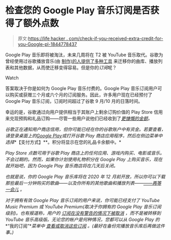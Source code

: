 # 检查您的 Google Play 音乐订阅是否获得了额外点数

> 原文:[https://life hacker . com/check-if-you-received-extra-credit-for-you-Google-pl-1844778437](https://lifehacker.com/check-if-youve-received-extra-credit-for-your-google-pl-1844778437)

Google Play 音乐即将被淘汰，未来几周将在 T2 被 YouTube 音乐取代。谷歌为曾经使用过谷歌播放音乐(由 [制作)的人提供了多种工具](https://lifehacker.com/save-your-google-play-music-library-before-it-disappear-1844624691) 来迁移你的曲库、播放列表和其他数据，从而使迁移变得容易。但是你的*订阅*呢？

Watch

答案取决于你是如何为 Google Play 音乐付费的。Google Play 音乐订阅用户可以购买或获赠三个月或六个月的订阅服务。因此，许多用户现在已经预付了 Google Play 音乐订阅，订阅时间超过了谷歌 9 月/10 月的日落时间。

幸运的是，谷歌通过向用户提供相当于其账户上剩余订购价值的 Play Store 信用来兑现预购和礼品订购——尽管一些用户说他们已经收到了[*更慷慨的金额*](https://www.engadget.com/google-converting-play-music-subscriptions-store-credits-074037100.html)*。*

*谷歌正在通知用户商店信用，但你可能已经在你的谷歌账户中有资金。若要查看，请登录桌面上的[Google Play](https://play.google.com/store?hl=en_US)或打开谷歌 Play 商店应用程序，然后在侧边菜单中选择**【支付方式】**。积分将显示在您的礼品卡余额中。*

*Play Store 点数可用于谷歌 Play 商店上的任何应用、游戏内购买、电影或音乐。不会过期的。然而，如果你计划使用礼物积分在 Google Play 上购买音乐，现在就开始吧，因为 Google Play 音乐商店将在几天后关闭。*

*也就是说，你的 Google Play 音乐库将在 2020 年 12 月前开放，所以你可以下载那些最后一分钟购买的歌曲——以及你所有的其他歌曲和播放列表——[——再等一会儿](https://lifehacker.com/save-your-google-play-music-library-before-it-disappear-1844624691) 。*

*对于拥有有效 Google Play 音乐订阅的用户来说，你可能已经支付了 YouTube Music Premium *或* YouTube Premium(取决于你拥有的 Google Play 音乐订阅级别)。也有报道称，用户的 [订阅在没有警告的情况下被取消](https://lifehacker.com/make-sure-your-google-play-music-subscription-wasnt-can-1842860855) ，而不是被转移到 YouTube 音乐高级版。无论您的帐户是何种情况，您都可以从 Google Play 的**“我的订阅”**菜单中 [查看或取消这些订阅](https://support.google.com/googleplay/answer/7018481?co=GENIE.Platform%3DAndroid&hl=en) 。(最好在备份完播放音乐库后再做这件事。)*